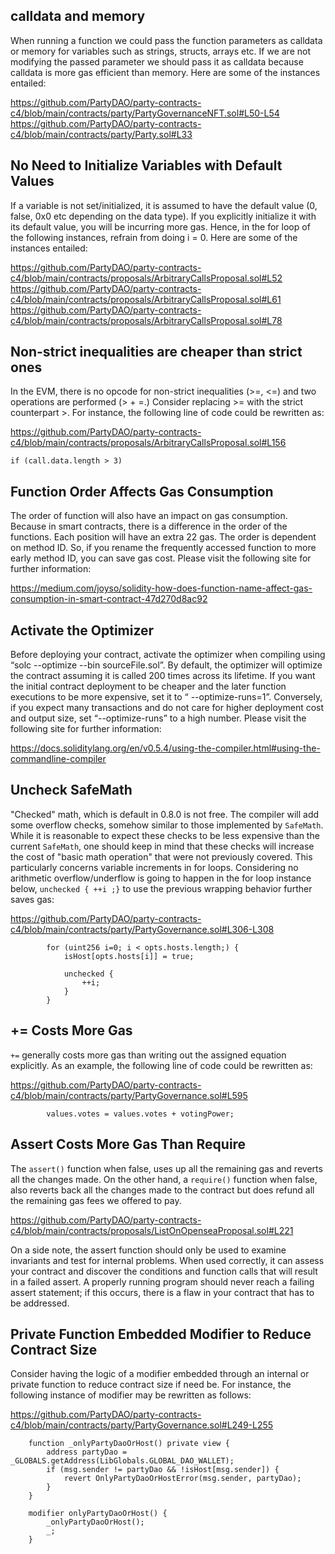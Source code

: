 ## calldata and memory
When running a function we could pass the function parameters as calldata or memory for variables such as strings, structs, arrays etc. If we are not modifying the passed parameter we should pass it as calldata because calldata is more gas efficient than memory. Here are some of the instances entailed:

https://github.com/PartyDAO/party-contracts-c4/blob/main/contracts/party/PartyGovernanceNFT.sol#L50-L54
https://github.com/PartyDAO/party-contracts-c4/blob/main/contracts/party/Party.sol#L33

## No Need to Initialize Variables with Default Values
If a variable is not set/initialized, it is assumed to have the default value (0, false, 0x0 etc depending on the data type). If you explicitly initialize it with its default value, you will be incurring more gas. Hence, in the for loop of the following instances, refrain from doing i = 0. Here are some of the instances entailed:

https://github.com/PartyDAO/party-contracts-c4/blob/main/contracts/proposals/ArbitraryCallsProposal.sol#L52
https://github.com/PartyDAO/party-contracts-c4/blob/main/contracts/proposals/ArbitraryCallsProposal.sol#L61
https://github.com/PartyDAO/party-contracts-c4/blob/main/contracts/proposals/ArbitraryCallsProposal.sol#L78

## Non-strict inequalities are cheaper than strict ones
In the EVM, there is no opcode for non-strict inequalities (>=, <=) and two operations are performed (> + =.) Consider replacing >= with the strict counterpart >. For instance, the following line of code could be rewritten as:

https://github.com/PartyDAO/party-contracts-c4/blob/main/contracts/proposals/ArbitraryCallsProposal.sol#L156

```
if (call.data.length > 3)
```
## Function Order Affects Gas Consumption
The order of function will also have an impact on gas consumption. Because in smart contracts, there is a difference in the order of the functions. Each position will have an extra 22 gas. The order is dependent on method ID. So, if you rename the frequently accessed function to more early method ID, you can save gas cost. Please visit the following site for further information:

https://medium.com/joyso/solidity-how-does-function-name-affect-gas-consumption-in-smart-contract-47d270d8ac92

## Activate the Optimizer
Before deploying your contract, activate the optimizer when compiling using “solc --optimize --bin sourceFile.sol”. By default, the optimizer will optimize the contract assuming it is called 200 times across its lifetime. If you want the initial contract deployment to be cheaper and the later function executions to be more expensive, set it to “ --optimize-runs=1”. Conversely, if you expect many transactions and do not care for higher deployment cost and output size, set “--optimize-runs” to a high number. Please visit the following site for further information:

https://docs.soliditylang.org/en/v0.5.4/using-the-compiler.html#using-the-commandline-compiler

## Uncheck SafeMath
"Checked" math, which is default in 0.8.0 is not free. The compiler will add some overflow checks, somehow similar to those implemented by `SafeMath`. While it is reasonable to expect these checks to be less expensive than the current `SafeMath`, one should keep in mind that these checks will increase the cost of "basic math operation" that were not previously covered. This particularly concerns variable increments in for loops. Considering no arithmetic overflow/underflow is going to happen in the for loop instance below, `unchecked { ++i ;}` to use the previous wrapping behavior further saves gas:

https://github.com/PartyDAO/party-contracts-c4/blob/main/contracts/party/PartyGovernance.sol#L306-L308

```
        for (uint256 i=0; i < opts.hosts.length;) {
            isHost[opts.hosts[i]] = true;

            unchecked {
                ++i;
            }
        }
```
## += Costs More Gas
`+=` generally costs more gas than writing out the assigned equation explicitly. As an example, the following line of code could be rewritten as: 

https://github.com/PartyDAO/party-contracts-c4/blob/main/contracts/party/PartyGovernance.sol#L595

```
        values.votes = values.votes + votingPower;
```

## Assert Costs More Gas Than Require
The `assert()` function when false, uses up all the remaining gas and reverts all the changes made. On the other hand, a `require()` function when false, also reverts back all the changes made to the contract but does refund all the remaining gas fees we offered to pay.

https://github.com/PartyDAO/party-contracts-c4/blob/main/contracts/proposals/ListOnOpenseaProposal.sol#L221

On a side note, the assert function should only be used to examine invariants and test for internal problems. When used correctly, it can assess your contract and discover the conditions and function calls that will result in a failed assert. A properly running program should never reach a failing assert statement; if this occurs, there is a flaw in your contract that has to be addressed.

## Private Function Embedded Modifier to Reduce Contract Size
Consider having the logic of a modifier embedded through an internal or private function to reduce contract size if need be. For instance, the following instance of modifier may be rewritten as follows:

https://github.com/PartyDAO/party-contracts-c4/blob/main/contracts/party/PartyGovernance.sol#L249-L255

```
    function _onlyPartyDaoOrHost() private view {
        address partyDao = _GLOBALS.getAddress(LibGlobals.GLOBAL_DAO_WALLET);
        if (msg.sender != partyDao && !isHost[msg.sender]) {
            revert OnlyPartyDaoOrHostError(msg.sender, partyDao);
        }
    }

    modifier onlyPartyDaoOrHost() {
        _onlyPartyDaoOrHost();
        _;
    }
```